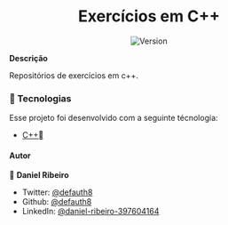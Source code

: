 <h1 align="center">Exercícios em C++</h1>
<p align="center">
  <img alt="Version" src="https://img.shields.io/badge/version-0.1.0-blue.svg?cacheSeconds=2592000" />
  <a href="https://twitter.com/defauth8" target="_blank">
  </a>
</p>

**Descrição**

Repositórios de exercícios em c++.

### :nut_and_bolt: Tecnologias

Esse projeto foi desenvolvido com a seguinte técnologia:

- [C++][cpp]

[cpp]: http://www.cplusplus.org/

#### Autor

👤 **Daniel Ribeiro**

- Twitter: [@defauth8](https://twitter.com/defauth8)
- Github: [@defauth8](https://github.com/defauth98)
- LinkedIn: [@daniel-ribeiro-397604164](https://linkedin.com/in/daniel-ribeiro-397604164)
